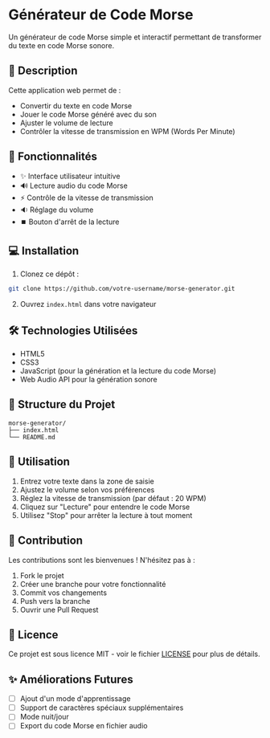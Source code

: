 # Générateur de Code Morse

Un générateur de code Morse simple et interactif permettant de transformer du texte en code Morse sonore.

## 📝 Description

Cette application web permet de :
- Convertir du texte en code Morse
- Jouer le code Morse généré avec du son
- Ajuster le volume de lecture
- Contrôler la vitesse de transmission en WPM (Words Per Minute)

## 🚀 Fonctionnalités

- ✨ Interface utilisateur intuitive
- 🔊 Lecture audio du code Morse
- ⚡ Contrôle de la vitesse de transmission
- 🔉 Réglage du volume
- ⏹️ Bouton d'arrêt de la lecture

## 💻 Installation

1. Clonez ce dépôt :
```bash
git clone https://github.com/votre-username/morse-generator.git
```

2. Ouvrez `index.html` dans votre navigateur

## 🛠️ Technologies Utilisées

- HTML5
- CSS3
- JavaScript (pour la génération et la lecture du code Morse)
- Web Audio API pour la génération sonore

## 📁 Structure du Projet

```
morse-generator/
├── index.html
└── README.md
```

## 🎯 Utilisation

1. Entrez votre texte dans la zone de saisie
2. Ajustez le volume selon vos préférences
3. Réglez la vitesse de transmission (par défaut : 20 WPM)
4. Cliquez sur "Lecture" pour entendre le code Morse
5. Utilisez "Stop" pour arrêter la lecture à tout moment

## 🤝 Contribution

Les contributions sont les bienvenues ! N'hésitez pas à :
1. Fork le projet
2. Créer une branche pour votre fonctionnalité
3. Commit vos changements
4. Push vers la branche
5. Ouvrir une Pull Request

## 📜 Licence

Ce projet est sous licence MIT - voir le fichier [LICENSE](LICENSE) pour plus de détails.

## ✨ Améliorations Futures

- [ ] Ajout d'un mode d'apprentissage
- [ ] Support de caractères spéciaux supplémentaires
- [ ] Mode nuit/jour
- [ ] Export du code Morse en fichier audio
